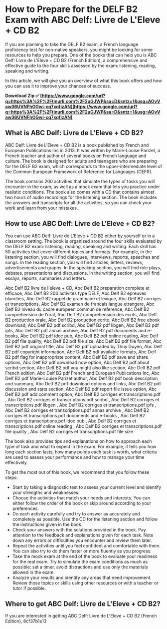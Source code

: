 
 
# How to Prepare for the DELF B2 Exam with ABC Delf: Livre de L'Eleve + CD B2
 
If you are planning to take the DELF B2 exam, a French language proficiency test for non-native speakers, you might be looking for some resources to help you prepare. One of the books that can help you is ABC Delf: Livre de L'Eleve + CD B2 (French Edition), a comprehensive and effective guide to the four skills assessed by the exam: listening, reading, speaking and writing.
 
In this article, we will give you an overview of what this book offers and how you can use it to improve your chances of success.
 
**Download Zip ✅ [https://www.google.com/url?q=https%3A%2F%2Ftinurli.com%2F2uGJWP&sa=D&sntz=1&usg=AOvVaw36UVNFhOGwi-cq7xqfizAN](https://www.google.com/url?q=https%3A%2F%2Ftinurli.com%2F2uGJWP&sa=D&sntz=1&usg=AOvVaw36UVNFhOGwi-cq7xqfizAN)**


 
## What is ABC Delf: Livre de L'Eleve + CD B2?
 
ABC Delf: Livre de L'Eleve + CD B2 is a book published by French and European Publications Inc in 2013. It was written by Marie-Louise Parizet, a French teacher and author of several books on French language and culture. The book is designed for adults and teenagers who are preparing for the DELF B2 exam, which corresponds to the upper-intermediate level of the Common European Framework of Reference for Languages (CEFR).
 
The book contains 200 activities that simulate the types of tasks you will encounter in the exam, as well as a mock exam that lets you practice under realistic conditions. The book also comes with a CD that contains almost two hours of audio recordings for the listening section. The book includes the answers and transcripts for all the activities, so you can check your work and learn from your mistakes.
 
## How to use ABC Delf: Livre de L'Eleve + CD B2?
 
You can use ABC Delf: Livre de L'Eleve + CD B2 either by yourself or in a classroom setting. The book is organized around the four skills evaluated by the DELF B2 exam: listening, reading, speaking and writing. Each skill has 50 activities that cover different topics and formats. For example, in the listening section, you will find dialogues, interviews, reports, speeches and songs. In the reading section, you will find articles, letters, reviews, advertisements and graphs. In the speaking section, you will find role plays, debates, presentations and discussions. In the writing section, you will find essays, reports, summaries and letters.
 
Abc Delf B2 livre de l'eleve + CD,  Abc Delf B2 preparation complete et efficace,  Abc Delf B2 200 activites type DELF,  Abc Delf B2 epreuves blanches,  Abc Delf B2 rappel de grammaire et lexique,  Abc Delf B2 corriges et transcriptions,  Abc Delf B2 examen de francais langue etrangere,  Abc Delf B2 niveau du cadre europeen commun de reference,  Abc Delf B2 comprehension de l'oral,  Abc Delf B2 comprehension des ecrits,  Abc Delf B2 production orale,  Abc Delf B2 production ecrite,  Abc Delf B2 free ebook download,  Abc Delf B2 pdf scribd,  Abc Delf B2 pdf libgen,  Abc Delf B2 pdf ipfs,  Abc Delf B2 pdf annas archive,  Abc Delf B2 pdf documents and e-books,  Abc Delf B2 pdf idoc pub,  Abc Delf B2 pdf online reading,  Abc Delf B2 pdf file quality,  Abc Delf B2 pdf file size,  Abc Delf B2 pdf file format,  Abc Delf B2 pdf original title,  Abc Delf B2 pdf uploaded by Thuy Duyen,  Abc Delf B2 pdf copyright information,  Abc Delf B2 pdf available formats,  Abc Delf B2 pdf flag for inappropriate content,  Abc Delf B2 pdf save and share options,  Abc Delf B2 pdf download now option,  Abc Delf B2 pdf about scribd section,  Abc Delf B2 pdf you might also like section,  Abc Delf B2 pdf French edition,  Abc Delf B2 pdf French and European Publications Inc,  Abc Delf B2 pdf Marie-Louise Parizet author,  Abc Delf B2 pdf book description and summary,  Abc Delf B2 pdf download options and links,  Abc Delf B2 pdf discussion and stats section,  Abc Delf B2 pdf report file issue option,  Abc Delf B2 pdf add comment option,  Abc Delf B2 corriges et transcriptions.pdf ,  Abc Delf B2 corriges et transcriptions.pdf scribd ,  Abc Delf B2 corriges et transcriptions.pdf libgen ,  Abc Delf B2 corriges et transcriptions.pdf ipfs ,  Abc Delf B2 corriges et transcriptions.pdf annas archive ,  Abc Delf B2 corriges et transcriptions.pdf documents and e-books ,  Abc Delf B2 corriges et transcriptions.pdf idoc pub ,  Abc Delf B2 corriges et transcriptions.pdf online reading ,  Abc Delf B2 corriges et transcriptions.pdf file quality ,  Abc Delf B2 corriges et transcriptions.pdf file size
 
The book also provides tips and explanations on how to approach each type of task and what to expect in the exam. For example, it tells you how long each section lasts, how many points each task is worth, what criteria are used to assess your performance and how to manage your time effectively.
 
To get the most out of this book, we recommend that you follow these steps:
 
- Start by taking a diagnostic test to assess your current level and identify your strengths and weaknesses.
- Choose the activities that match your needs and interests. You can either follow the order of the book or skip around according to your preferences.
- Do each activity carefully and try to answer as accurately and completely as possible. Use the CD for the listening section and follow the instructions given in the book.
- Check your answers with the solutions provided in the book. Pay attention to the feedback and explanations given for each task. Note down any errors or difficulties you encounter and review them later.
- Repeat the activities until you feel confident and comfortable with them. You can also try to do them faster or more fluently as you progress.
- Take the mock exam at the end of the book to evaluate your readiness for the real exam. Try to simulate the exam conditions as much as possible: set a timer, avoid distractions and use only the materials allowed in the exam.
- Analyze your results and identify any areas that need improvement. Review those topics or skills using other resources or with a teacher or tutor if possible.

## Where to get ABC Delf: Livre de L'Eleve + CD B2?
 
If you are interested in getting ABC Delf: Livre de L'Eleve + CD B2 (French Edition),
 8cf37b1e13
 
